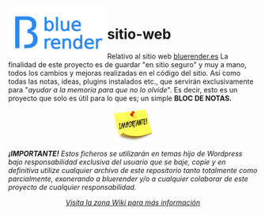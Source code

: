 <img align="left" width="200" src="https://github.com/bluerender/sitio-web/blob/main/logo%20peque%C3%B1o.png">

# sitio-web
Relativo al sitio web <a href="https://bluerender.es">bluerender.es</a>
La finalidad de este proyecto es de guardar "en sitio seguro" y muy a mano, todos los cambios y mejoras realizadas en el código del sitio.
Así como todas las notas, ideas, plugins instalados etc., que servirán exclusivamente para "<i>ayudar a la memoria para que no lo olvide</i>".
Es decir, esto es un proyecto que solo es útil para lo que es; un simple <b>BLOC DE NOTAS.</b>
<p align="center">
  <img width="80" src="https://github.com/bluerender/sitio-web/blob/main/cartel-importante.png">
</p>



<b><i>¡IMPORTANTE!<i></b> Estos ficheros se utilizarán en temas hijo de Wordpress bajo responsabilidad exclusiva del usuario que se baje, copie y en definitiva utilize cualquier archivo de este repositorio tanto totalmente como parcialmente, exonerando a bluerender y/o a cualquier colaborar de este proyecto de cualquier responsabilidad.
  
  <p align="center"><a href="https://github.com/bluerender/sitio-web/wiki">Visita la zona Wiki para más información</a></p>
